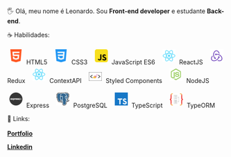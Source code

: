 <p align="left">
🖐 Olá, meu nome é Leonardo. Sou <strong>Front-end developer</strong> e
estudante <strong>Back-end</strong>.
</p>

<p align="justify">
☕️ Habilidades:
    

<img src="./html.png" alt="HTML" style="width: 30px; margin: 5px;"/> HTML5 &nbsp;
<img src="./css.png" alt="CSS" style="width: 30px; margin: 5px;"/> CSS3 &nbsp;
<img src="./js.webp" alt="JavaScript" style="width: 30px; margin: 5px;"/> JavaScript ES6 &nbsp;
<img src="./logo192.png" alt="react" style="width: 30px; margin: 5px;"/> ReactJS &nbsp;
<img src="./redux.png" alt="Redux" style="width: 30px; margin: 5px;"/> Redux &nbsp;
<img src="./logo192.png" alt="ContextAPI" style="width: 30px; margin: 5px;"/> ContextAPI &nbsp;
<img src="./stlyedc.png" alt="Styled Components" style="width: 30px; margin: 5px;"/> Styled Components &nbsp;
<img src="./jsicon.png" alt="Node" style="width: 30px; margin: 5px;"/> NodeJS &nbsp;
    
<img src="./express.png" alt="Express" style="width: 30px; margin: 5px;"/> Express &nbsp;
<img src="./postgresql.webp" alt="PostgreSQL" style="width: 30px; margin: 5px;"/> PostgreSQL &nbsp;
<img src="./tscript.webp" alt="TypeScript" style="width: 30px; margin: 5px;"/> TypeScript &nbsp;
<img src="./orm.png" alt="TypeORM" style="width: 30px; margin: 5px;"/> TypeORM &nbsp;

</p>


🔗 Links:
<br>
<a href="https://portifolio-marchioro.vercel.app/" alt="Portfolio">    
<strong>Portfolio</strong>
</a>

<a href="https://www.linkedin.com/in/leonardo-marchioro/" alt="Linkedin" >   
<strong alig>Linkedin</strong>    
</a>




